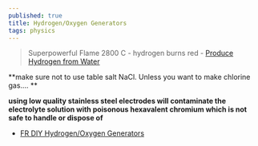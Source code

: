 ```yaml
---
published: true
title: Hydrogen/Oxygen Generators
tags: physics
---
```

> Superpowerful Flame 2800 C - hydrogen burns red - [Produce Hydrogen from Water](https://www.youtube.com/watch?v=oNS8UvrrzYo)

**make sure not to use table salt NaCl. Unless you want to make chlorine gas.... ** 

**using low quality stainless steel electrodes will contaminate the electrolyte solution with poisonous hexavalent chromium which is not safe to handle or dispose of**

- [FR DIY Hydrogen/Oxygen Generators](https://prose.io/#yduf/yduf.github.io/edit/master/_posts/2021-08-23-hydrogen-generator.md)

